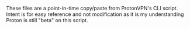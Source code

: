 These files are a point-in-time copy/paste from ProtonVPN's CLI script. Intent is for easy reference and not modification as it is my understanding Proton is still "beta" on this script.
